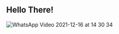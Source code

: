 ## Hello There!


![WhatsApp Video 2021-12-16 at 14 30 34](https://user-images.githubusercontent.com/89312809/146327564-584a7ac3-653b-4bb1-8109-21a537f8308b.gif)


